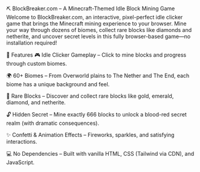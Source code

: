 ⛏️ BlockBreaker.com – A Minecraft-Themed Idle Block Mining Game
Welcome to BlockBreaker.com, an interactive, pixel-perfect idle clicker game that brings the Minecraft mining experience to your browser. Mine your way through dozens of biomes, collect rare blocks like diamonds and netherite, and uncover secret levels in this fully browser-based game—no installation required!

<!-- Replace with an actual screenshot URL if you have one -->

🧱 Features
🎮 Idle Clicker Gameplay – Click to mine blocks and progress through custom biomes.

🌍 60+ Biomes – From Overworld plains to The Nether and The End, each biome has a unique background and feel.

💎 Rare Blocks – Discover and collect rare blocks like gold, emerald, diamond, and netherite.

🔓 Hidden Secret – Mine exactly 666 blocks to unlock a blood-red secret realm (with dramatic consequences).

✨ Confetti & Animation Effects – Fireworks, sparkles, and satisfying interactions.

💻 No Dependencies – Built with vanilla HTML, CSS (Tailwind via CDN), and JavaScript.

